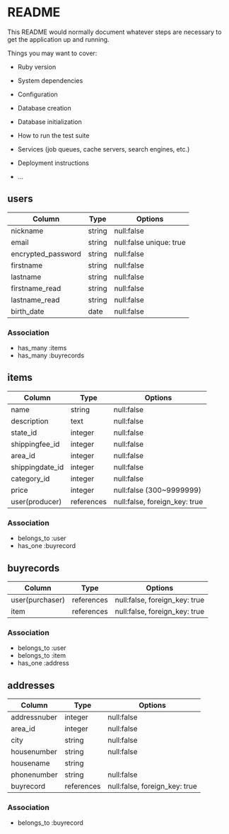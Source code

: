 # README

This README would normally document whatever steps are necessary to get the
application up and running.

Things you may want to cover:

* Ruby version

* System dependencies

* Configuration

* Database creation

* Database initialization

* How to run the test suite

* Services (job queues, cache servers, search engines, etc.)

* Deployment instructions

* ...

## users

|Column            |Type  |Options                |
|------------------|------|-----------------------|
|nickname          |string|null:false             |
|email             |string|null:false unique: true|
|encrypted_password|string|null:false             |
|firstname         |string|null:false             |
|lastname          |string|null:false             |
|firstname_read    |string|null:false             |
|lastname_read     |string|null:false             | 
|birth_date        |date  |null:false             |

### Association
- has_many :items
- has_many :buyrecords


## items

|Column          |Type      |Options                      |
|----------------|----------|-----------------------------|
|name            |string    |null:false                   |
|description     |text      |null:false                   |
|state_id       |integer   |null:false                   |
|shippingfee_id  |integer   |null:false                   | 
|area_id         |integer   |null:false                   |
|shippingdate_id |integer   |null:false                   |
|category_id     |integer   |null:false                   |
|price           |integer   |null:false (300~9999999)     |
|user(producer)  |references|null:false, foreign_key: true|

### Association
- belongs_to :user
- has_one :buyrecord


## buyrecords

|Column         |Type      |Options                      |
|---------------|----------|-----------------------------|
|user(purchaser)|references|null:false, foreign_key: true|
|item           |references|null:false, foreign_key: true|


### Association
- belongs_to :user
- belongs_to :item
- has_one :address

## addresses

|Column      |Type      |Options                      |
|------------|----------|-----------------------------|
|addressnuber|integer   |null:false                   |
|area_id     |integer   |null:false                   |
|city        |string    |null:false                   |
|housenumber |string    |null:false                   |
|housename   |string    |                             |
|phonenumber |string    |null:false                   |
|buyrecord   |references|null:false, foreign_key: true|

### Association
- belongs_to :buyrecord

